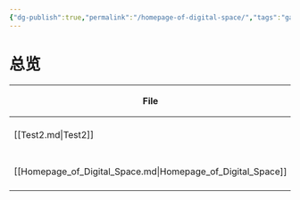 ```yaml
---
{"dg-publish":true,"permalink":"/homepage-of-digital-space/","tags":"gardenEntry"}
---
```



# 总览
| File                                                        | 更新时间             |
| ----------------------------------------------------------- | ---------------- |
| [[Test2.md\|Test2]]                                         | October 26, 2022 |
| [[Homepage_of_Digital_Space.md\|Homepage_of_Digital_Space]] | October 26, 2022 |
